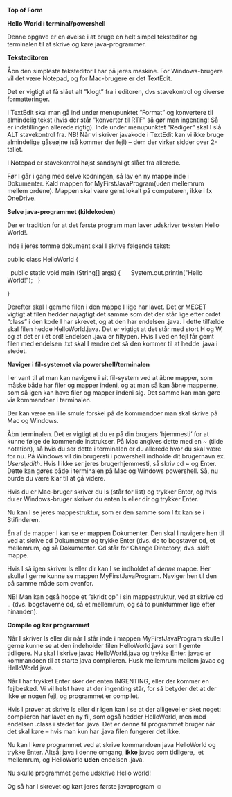 **Top of Form**

**Hello World i terminal/powershell**

Denne opgave er en øvelse i at bruge en helt simpel teksteditor og terminalen til at skrive og køre java\-programmer.

**Teksteditoren**

Åbn den simpleste teksteditor I har på jeres maskine. For Windows\-brugere vil det være Notepad, og for Mac\-brugere er det TextEdit.

Det er vigtigt at få slået alt ”klogt” fra i editoren, dvs stavekontrol og diverse formatteringer.

I TextEdit skal man gå ind under menupunktet ”Format” og konvertere til almindelig tekst (hvis der står ”konverter til RTF” så gør man ingenting! Så er indstillingen allerede rigtig). Inde under menupunktet ”Rediger” skal I slå ALT stavekontrol fra. NB! Når vi skriver javakode i TextEdit kan vi ikke bruge almindelige gåseøjne (så kommer der fejl) – dem der virker sidder over 2\-tallet.

I Notepad er stavekontrol højst sandsynligt slået fra allerede.

Før I går i gang med selve kodningen, så lav en ny mappe inde i Dokumenter. Kald mappen for MyFirstJavaProgram(uden mellemrum mellem ordene). Mappen skal være gemt lokalt på computeren, ikke i fx OneDrive.

**Selve java\-programmet (kildekoden)**

Der er tradition for at det første program man laver udskriver teksten Hello World!.

Inde i jeres tomme dokument skal I skrive følgende tekst:

public class HelloWorld {

  public static void main (String\[] args) {
     System.out.println("Hello World!");
  }

}

Derefter skal I gemme filen i den mappe I lige har lavet. Det er MEGET vigtigt at filen hedder nøjagtigt det samme som det der står lige efter ordet ”class” i den kode I har skrevet, og at den har endelsen .java. I dette tilfælde skal filen hedde HelloWorld.java. Det er vigtigt at det står med stort H og W, og at det er i ét ord! Endelsen .java er filtypen. Hvis I ved en fejl får gemt filen med endelsen .txt skal I ændre det så den kommer til at hedde .java i stedet.

**Naviger i fil\-systemet via powershell/terminalen**

I er vant til at man kan navigere i sit fil\-system ved at åbne mapper, som måske både har filer og mapper indeni, og at man så kan åbne mapperne, som så igen kan have filer og mapper indeni sig. Det samme kan man gøre via kommandoer i terminalen.

Der kan være en lille smule forskel på de kommandoer man skal skrive på Mac og Windows.

Åbn terminalen. Det er vigtigt at du er på din brugers ‘hjemmesti’ for at kunne følge de kommende instrukser. På Mac angives dette med en \~ (tilde notation), så hvis du ser dette i terminalen er du allerede hvor du skal være for nu. På Windows vil din brugersti i powershell indholde dit brugernavn ex. *Users\\edith*. Hvis I ikke ser jeres brugerhjemmesti, så skriv cd \~ og Enter. Dette kan gøres både i terminalen på Mac og Windows powershell. Så, nu burde du være klar til at gå videre.

Hvis du er Mac\-bruger skriver du ls (står for list) og trykker Enter, og hvis du er Windows\-bruger skriver du enten ls eller dir og trykker Enter.

Nu kan I se jeres mappestruktur, som er den samme som I fx kan se i Stifinderen.

Én af de mapper I kan se er mappen Dokumenter. Den skal I navigere hen til ved at skrive cd Dokumenter og trykke Enter (dvs. de to bogstaver cd, et mellemrum, og så Dokumenter. Cd står for Change Directory, dvs. skift mappe.

Hvis I så igen skriver ls eller dir kan I se indholdet af *denne* mappe. Her skulle I gerne kunne se mappen MyFirstJavaProgram. Naviger hen til den på samme måde som ovenfor.

NB! Man kan også hoppe et ”skridt op” i sin mappestruktur, ved at skrive cd .. (dvs. bogstaverne cd, så et mellemrum, og så to punktummer lige efter hinanden).

**Compile og kør programmet**

Når I skriver ls eller dir når I står inde i mappen MyFirstJavaProgram skulle I gerne kunne se at den indeholder filen HelloWorld.java som I gemte tidligere. Nu skal I skrive javac HelloWorld.java og trykke Enter. javac er kommandoen til at starte java compileren. Husk mellemrum mellem javac og HelloWorld.java.

Når I har trykket Enter sker der enten INGENTING, eller der kommer en fejlbesked. Vi vil helst have at der ingenting står, for så betyder det at der ikke er nogen fejl, og programmet er compilet.

Hvis I prøver at skrive ls eller dir igen kan I se at der alligevel er sket noget: compileren har lavet en ny fil, som også hedder HelloWorld, men med endelsen .class i stedet for .java. Det er denne fil programmet bruger når det skal køre – hvis man kun har .java filen fungerer det ikke.

Nu kan I køre programmet ved at skrive kommandoen java HelloWorld og trykke Enter. Altså: java i denne omgang, **ikke** javac som tidligere,  et mellemrum, og HelloWorld **uden** endelsen .java.

Nu skulle programmet gerne udskrive Hello world!

Og så har I skrevet og kørt jeres første javaprogram ☺